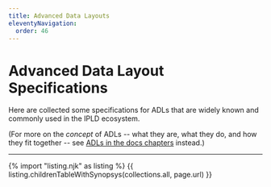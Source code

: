 ```yaml
---
title: Advanced Data Layouts
eleventyNavigation:
  order: 46
---
```


Advanced Data Layout Specifications
===================================

Here are collected some specifications for ADLs that are widely known and commonly used in the IPLD ecosystem.

(For more on the *concept* of ADLs -- what they are, what they do, and how they fit together --
see [ADLs in the docs chapters](/docs/advanced-data-layouts/) instead.)

---

{% import "listing.njk" as listing %}
{{ listing.childrenTableWithSynopsys(collections.all, page.url) }}
